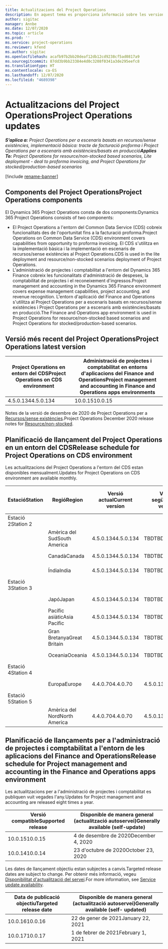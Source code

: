 ```yaml
---
title: Actualitzacions del Project Operations
description: En aquest tema es proporciona informació sobre les versions publicades del Dynamics 365 Project Operations.
author: sigitac
manager: Annbe
ms.date: 12/07/2020
ms.topic: article
ms.prod: ''
ms.service: project-operations
ms.reviewer: kfend
ms.author: sigitac
ms.openlocfilehash: acafb97b2bb20deaf12db12cd9238cf5ad0817a9
ms.sourcegitcommit: 87dd3b9bb23384e4d0c3208f0341a3de295eefc8
ms.translationtype: HT
ms.contentlocale: ca-ES
ms.lasthandoff: 12/07/2020
ms.locfileid: "4689398"
---
```

# <a name="project-operations-updates"></a><span data-ttu-id="5a812-103">Actualitzacions del Project Operations</span><span class="sxs-lookup"><span data-stu-id="5a812-103">Project Operations updates</span></span>

<span data-ttu-id="5a812-104">_**S'aplica a:** Project Operations per a escenaris basats en recursos/sense existències, implementació bàsica: tracte de facturació proforma i Project Operations per a escenaris amb existències/basats en producció_</span><span class="sxs-lookup"><span data-stu-id="5a812-104">_**Applies To:** Project Operations for resource/non-stocked based scenarios, Lite deployment - deal to proforma invoicing, and Project Operations for stocked/production-based scenarios_</span></span>

[!include [rename-banner](~/includes/cc-data-platform-banner.md)]

## <a name="project-operations-components"></a><span data-ttu-id="5a812-105">Components del Project Operations</span><span class="sxs-lookup"><span data-stu-id="5a812-105">Project Operations components</span></span>

<span data-ttu-id="5a812-106">El Dynamics 365 Project Operations consta de dos components:</span><span class="sxs-lookup"><span data-stu-id="5a812-106">Dynamics 365 Project Operations consists of two components:</span></span>

- <span data-ttu-id="5a812-107">El Project Operations a l'entorn del Common Data Service (CDS) cobreix funcionalitats des de l'oportunitat fins a la facturació proforma.</span><span class="sxs-lookup"><span data-stu-id="5a812-107">Project Operations on Common Data Service (CDS) environment covers capabilities from opportunity to proforma invoicing.</span></span> <span data-ttu-id="5a812-108">El CDS s'utilitza en la implementació bàsica i la implementació en escenaris de recursos/sense existències al Project Operations.</span><span class="sxs-lookup"><span data-stu-id="5a812-108">CDS is used in the lite deployment and resource/non-stocked scenarios deployment of Project Operations.</span></span>
- <span data-ttu-id="5a812-109">L'administració de projectes i comptabilitat a l'entorn del Dynamics 365 Finance cobreix les funcionalitats d'administració de despeses, la comptabilitat de projectes i el reconeixement d'ingressos.</span><span class="sxs-lookup"><span data-stu-id="5a812-109">Project management and accounting in the Dynamics 365 Finance environment covers expense management capabilities, project accounting, and revenue recognition.</span></span> <span data-ttu-id="5a812-110">L'entorn d'aplicació del Finance and Operations s'utilitza al Project Operations per a escenaris basats en recursos/sense existències i Project Operations per a escenaris amb existències/basats en producció.</span><span class="sxs-lookup"><span data-stu-id="5a812-110">The Finance and Operations app environment is used in Project Operations for resource/non-stocked based scenarios and Project Operations for stocked/production-based scenarios.</span></span>

## <a name="project-operations-latest-version"></a><span data-ttu-id="5a812-111">Versió més recent del Project Operations</span><span class="sxs-lookup"><span data-stu-id="5a812-111">Project Operations latest version</span></span>

| <span data-ttu-id="5a812-112">Project Operations en entorn del CDS</span><span class="sxs-lookup"><span data-stu-id="5a812-112">Project Operations on CDS environment</span></span> | <span data-ttu-id="5a812-113">Administració de projectes i comptabilitat en entorns d'aplicacions del Finance and Operations</span><span class="sxs-lookup"><span data-stu-id="5a812-113">Project management and accounting in Finance and Operations apps environments</span></span> |
| --- | --- |
| <span data-ttu-id="5a812-114">4.5.0.134</span><span class="sxs-lookup"><span data-stu-id="5a812-114">4.5.0.134</span></span> | <span data-ttu-id="5a812-115">10.0.15</span><span class="sxs-lookup"><span data-stu-id="5a812-115">10.0.15</span></span> |

<span data-ttu-id="5a812-116">Notes de la versió de desembre de 2020 de Project Operations per a [Recursos/sense existències](whats-new-dec-2020-resource-based.md).</span><span class="sxs-lookup"><span data-stu-id="5a812-116">Project Operations December 2020 release notes for [Resource/non-stocked](whats-new-dec-2020-resource-based.md).</span></span>

## <a name="release-schedule-for-project-operations-on-cds-environment"></a><span data-ttu-id="5a812-117">Planificació de llançament del Project Operations en un entorn del CDS</span><span class="sxs-lookup"><span data-stu-id="5a812-117">Release schedule for Project Operations on CDS environment</span></span>

<span data-ttu-id="5a812-118">Les actualitzacions del Project Operations a l'entorn del CDS estan disponibles mensualment.</span><span class="sxs-lookup"><span data-stu-id="5a812-118">Updates for Project Operations on CDS environment are available monthly.</span></span> 

| <span data-ttu-id="5a812-119">Estació</span><span class="sxs-lookup"><span data-stu-id="5a812-119">Station</span></span>   | <span data-ttu-id="5a812-120">Regió</span><span class="sxs-lookup"><span data-stu-id="5a812-120">Region</span></span>        | <span data-ttu-id="5a812-121">Versió actual</span><span class="sxs-lookup"><span data-stu-id="5a812-121">Current version</span></span> | <span data-ttu-id="5a812-122">Versió següent</span><span class="sxs-lookup"><span data-stu-id="5a812-122">Next version</span></span> | <span data-ttu-id="5a812-123">Disponible de manera general</span><span class="sxs-lookup"><span data-stu-id="5a812-123">Generally available</span></span> |
|-----------|---------------|-----------------|--------------|---------------------|
| <span data-ttu-id="5a812-124">Estació 2</span><span class="sxs-lookup"><span data-stu-id="5a812-124">Station 2</span></span> |   &nbsp;      |    &nbsp;       | &nbsp;       |      &nbsp;         |
|   &nbsp;  | <span data-ttu-id="5a812-125">Amèrica del Sud</span><span class="sxs-lookup"><span data-stu-id="5a812-125">South America</span></span> |  <span data-ttu-id="5a812-126">4.5.0.134</span><span class="sxs-lookup"><span data-stu-id="5a812-126">4.5.0.134</span></span>       | <span data-ttu-id="5a812-127">TBD</span><span class="sxs-lookup"><span data-stu-id="5a812-127">TBD</span></span>     | <span data-ttu-id="5a812-128">08-gen-21</span><span class="sxs-lookup"><span data-stu-id="5a812-128">08-Jan-21</span></span>           |
|    &nbsp; | <span data-ttu-id="5a812-129">Canadà</span><span class="sxs-lookup"><span data-stu-id="5a812-129">Canada</span></span>        |  <span data-ttu-id="5a812-130">4.5.0.134</span><span class="sxs-lookup"><span data-stu-id="5a812-130">4.5.0.134</span></span>       | <span data-ttu-id="5a812-131">TBD</span><span class="sxs-lookup"><span data-stu-id="5a812-131">TBD</span></span>     | <span data-ttu-id="5a812-132">08-gen-21</span><span class="sxs-lookup"><span data-stu-id="5a812-132">08-Jan-21</span></span>          |
|   &nbsp;  | <span data-ttu-id="5a812-133">Índia</span><span class="sxs-lookup"><span data-stu-id="5a812-133">India</span></span>         |  <span data-ttu-id="5a812-134">4.5.0.134</span><span class="sxs-lookup"><span data-stu-id="5a812-134">4.5.0.134</span></span>       | <span data-ttu-id="5a812-135">TBD</span><span class="sxs-lookup"><span data-stu-id="5a812-135">TBD</span></span>     | <span data-ttu-id="5a812-136">08-gen-21</span><span class="sxs-lookup"><span data-stu-id="5a812-136">08-Jan-21</span></span>           |
| <span data-ttu-id="5a812-137">Estació 3</span><span class="sxs-lookup"><span data-stu-id="5a812-137">Station 3</span></span>  |      &nbsp;   |     &nbsp;      |     &nbsp;   |      &nbsp;         |
|   &nbsp;  | <span data-ttu-id="5a812-138">Japó</span><span class="sxs-lookup"><span data-stu-id="5a812-138">Japan</span></span>         |  <span data-ttu-id="5a812-139">4.5.0.134</span><span class="sxs-lookup"><span data-stu-id="5a812-139">4.5.0.134</span></span>       | <span data-ttu-id="5a812-140">TBD</span><span class="sxs-lookup"><span data-stu-id="5a812-140">TBD</span></span>     | <span data-ttu-id="5a812-141">15-gen-21</span><span class="sxs-lookup"><span data-stu-id="5a812-141">15-Jan-21</span></span>           |
|   &nbsp;  | <span data-ttu-id="5a812-142">Pacífic asiàtic</span><span class="sxs-lookup"><span data-stu-id="5a812-142">Asia Pacific</span></span>  |  <span data-ttu-id="5a812-143">4.5.0.134</span><span class="sxs-lookup"><span data-stu-id="5a812-143">4.5.0.134</span></span>       | <span data-ttu-id="5a812-144">TBD</span><span class="sxs-lookup"><span data-stu-id="5a812-144">TBD</span></span>     | <span data-ttu-id="5a812-145">15-gen-21</span><span class="sxs-lookup"><span data-stu-id="5a812-145">15-Jan-21</span></span>           |
|   &nbsp;  | <span data-ttu-id="5a812-146">Gran Bretanya</span><span class="sxs-lookup"><span data-stu-id="5a812-146">Great Britain</span></span> |  <span data-ttu-id="5a812-147">4.5.0.134</span><span class="sxs-lookup"><span data-stu-id="5a812-147">4.5.0.134</span></span>       | <span data-ttu-id="5a812-148">TBD</span><span class="sxs-lookup"><span data-stu-id="5a812-148">TBD</span></span>     | <span data-ttu-id="5a812-149">15-gen-21</span><span class="sxs-lookup"><span data-stu-id="5a812-149">15-Jan-21</span></span>           |
|   &nbsp;  | <span data-ttu-id="5a812-150">Oceania</span><span class="sxs-lookup"><span data-stu-id="5a812-150">Oceania</span></span>       |  <span data-ttu-id="5a812-151">4.5.0.134</span><span class="sxs-lookup"><span data-stu-id="5a812-151">4.5.0.134</span></span>       | <span data-ttu-id="5a812-152">TBD</span><span class="sxs-lookup"><span data-stu-id="5a812-152">TBD</span></span>     | <span data-ttu-id="5a812-153">15-gen-21</span><span class="sxs-lookup"><span data-stu-id="5a812-153">15-Jan-21</span></span>           |
| <span data-ttu-id="5a812-154">Estació 4</span><span class="sxs-lookup"><span data-stu-id="5a812-154">Station 4</span></span> |     &nbsp;    |     &nbsp;      |     &nbsp;   |      &nbsp;         |
|   &nbsp;  | <span data-ttu-id="5a812-155">Europa</span><span class="sxs-lookup"><span data-stu-id="5a812-155">Europe</span></span>        |  <span data-ttu-id="5a812-156">4.4.0.70</span><span class="sxs-lookup"><span data-stu-id="5a812-156">4.4.0.70</span></span>       | <span data-ttu-id="5a812-157">4.5.0.134</span><span class="sxs-lookup"><span data-stu-id="5a812-157">4.5.0.134</span></span>     | <span data-ttu-id="5a812-158">11-Des-20</span><span class="sxs-lookup"><span data-stu-id="5a812-158">11-Dec-20</span></span>           |
| <span data-ttu-id="5a812-159">Estació 5</span><span class="sxs-lookup"><span data-stu-id="5a812-159">Station 5</span></span> |     &nbsp;    |     &nbsp;      |     &nbsp;   |      &nbsp;         |
|   &nbsp;  | <span data-ttu-id="5a812-160">Amèrica del Nord</span><span class="sxs-lookup"><span data-stu-id="5a812-160">North America</span></span> |  <span data-ttu-id="5a812-161">4.4.0.70</span><span class="sxs-lookup"><span data-stu-id="5a812-161">4.4.0.70</span></span>       | <span data-ttu-id="5a812-162">4.5.0.134</span><span class="sxs-lookup"><span data-stu-id="5a812-162">4.5.0.134</span></span>     | <span data-ttu-id="5a812-163">18-Des-20</span><span class="sxs-lookup"><span data-stu-id="5a812-163">18-Dec-20</span></span>           |

## <a name="release-schedule-for-project-management-and-accounting-in-the-finance-and-operations-apps-environment"></a><span data-ttu-id="5a812-164">Planificació de llançaments per a l'administració de projectes i comptabilitat a l'entorn de les aplicacions del Finance and Operations</span><span class="sxs-lookup"><span data-stu-id="5a812-164">Release schedule for Project management and accounting in the Finance and Operations apps environment</span></span>

<span data-ttu-id="5a812-165">Les actualitzacions per a l'administració de projectes i comptabilitat es publiquen vuit vegades l'any.</span><span class="sxs-lookup"><span data-stu-id="5a812-165">Updates for Project management and accounting are released eight times a year.</span></span>

| <span data-ttu-id="5a812-166">Versió compatible</span><span class="sxs-lookup"><span data-stu-id="5a812-166">Supported release</span></span> | <span data-ttu-id="5a812-167">Disponible de manera general (actualització autoservei)</span><span class="sxs-lookup"><span data-stu-id="5a812-167">Generally available (self-update)</span></span> |
| --- | --- |
| <span data-ttu-id="5a812-168">10.0.15</span><span class="sxs-lookup"><span data-stu-id="5a812-168">10.0.15</span></span> | <span data-ttu-id="5a812-169">4 de desembre de 2020</span><span class="sxs-lookup"><span data-stu-id="5a812-169">December 4, 2020</span></span> |
| <span data-ttu-id="5a812-170">10.0.14</span><span class="sxs-lookup"><span data-stu-id="5a812-170">10.0.14</span></span> | <span data-ttu-id="5a812-171">23 d'octubre de 2020</span><span class="sxs-lookup"><span data-stu-id="5a812-171">October 23, 2020</span></span> |

<span data-ttu-id="5a812-172">Les dates de llançament objectiu estan subjectes a canvis.</span><span class="sxs-lookup"><span data-stu-id="5a812-172">Targeted release dates are subject to change.</span></span> <span data-ttu-id="5a812-173">Per obtenir més informació, vegeu [Disponibilitat d'actualització del servei](https://docs.microsoft.com/dynamics365/fin-ops-core/fin-ops/get-started/public-preview-releases?toc=/dynamics365/finance/toc.json).</span><span class="sxs-lookup"><span data-stu-id="5a812-173">For more information, see [Service update availability](https://docs.microsoft.com/dynamics365/fin-ops-core/fin-ops/get-started/public-preview-releases?toc=/dynamics365/finance/toc.json).</span></span>

| <span data-ttu-id="5a812-174">Data de publicació objectiu</span><span class="sxs-lookup"><span data-stu-id="5a812-174">Targeted release date</span></span> | <span data-ttu-id="5a812-175">Disponible de manera general (actualització autoservei)</span><span class="sxs-lookup"><span data-stu-id="5a812-175">Generally available (self- updated)</span></span> |
| --- | --- |
| <span data-ttu-id="5a812-176">10.0.16</span><span class="sxs-lookup"><span data-stu-id="5a812-176">10.0.16</span></span> | <span data-ttu-id="5a812-177">22 de gener de 2021</span><span class="sxs-lookup"><span data-stu-id="5a812-177">January 22, 2021</span></span> |
| <span data-ttu-id="5a812-178">10.0.17</span><span class="sxs-lookup"><span data-stu-id="5a812-178">10.0.17</span></span> | <span data-ttu-id="5a812-179">1 de febrer de 2021</span><span class="sxs-lookup"><span data-stu-id="5a812-179">February 1, 2021</span></span> |

